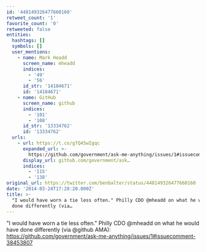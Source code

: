 ```yaml
---
id: '448149326477660160'
retweet_count: '1'
favorite_count: '0'
retweeted: false
entities:
  hashtags: []
  symbols: []
  user_mentions:
    - name: Mark Headd
      screen_name: mheadd
      indices:
        - '49'
        - '56'
      id_str: '14184671'
      id: '14184671'
    - name: GitHub
      screen_name: github
      indices:
        - '101'
        - '108'
      id_str: '13334762'
      id: '13334762'
  urls:
    - url: https://t.co/gfQ45wIgqc
      expanded_url: >-
        https://github.com/government/ask-me-anything/issues/1#issuecomment-38453807
      display_url: github.com/government/ask…
      indices:
        - '115'
        - '138'
original_url: https://twitter.com/benbalter/status/448149326477660160
date: '2014-03-24T17:28:20.000Z'
title: >-
  "I would have worn a tie less often." Philly CDO @mheadd on what he would have
  done differently (via…
---
```


"I would have worn a tie less often." Philly CDO @mheadd on what he would have done differently (via @github AMA): https://github.com/government/ask-me-anything/issues/1#issuecomment-38453807